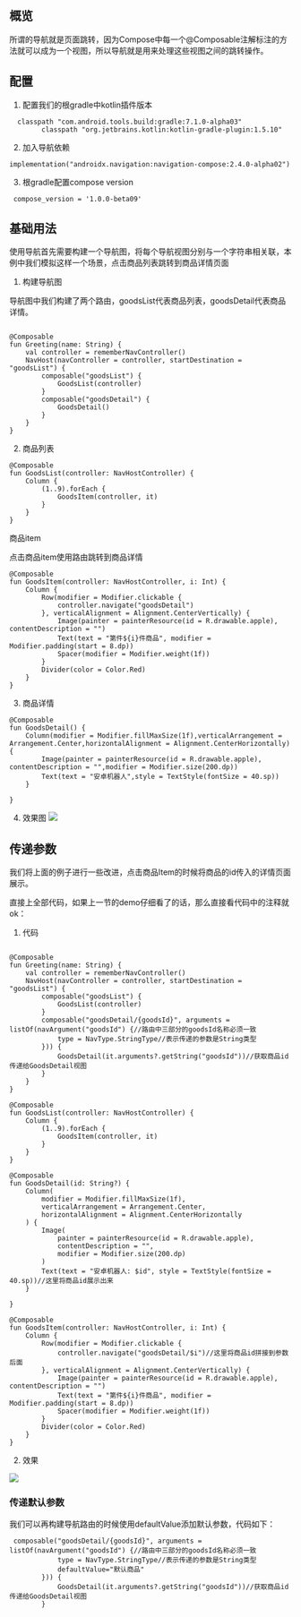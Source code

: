 

## 概览
所谓的导航就是页面跳转，因为Compose中每一个@Composable注解标注的方法就可以成为一个视图，所以导航就是用来处理这些视图之间的跳转操作。

## 配置
1. 配置我们的根gradle中kotlin插件版本

```
  classpath "com.android.tools.build:gradle:7.1.0-alpha03"
        classpath "org.jetbrains.kotlin:kotlin-gradle-plugin:1.5.10"
```

2. 加入导航依赖

```
implementation("androidx.navigation:navigation-compose:2.4.0-alpha02")
```
3. 根gradle配置compose version

```
 compose_version = '1.0.0-beta09'
```

## 基础用法
使用导航首先需要构建一个导航图，将每个导航视图分别与一个字符串相关联，本例中我们模拟这样一个场景，点击商品列表跳转到商品详情页面
1. 构建导航图

导航图中我们构建了两个路由，goodsList代表商品列表，goodsDetail代表商品详情。
```

@Composable
fun Greeting(name: String) {
    val controller = rememberNavController()
    NavHost(navController = controller, startDestination = "goodsList") {
        composable("goodsList") {
            GoodsList(controller)
        }
        composable("goodsDetail") {
            GoodsDetail()
        }
    }
}
```
2. 商品列表


```
@Composable
fun GoodsList(controller: NavHostController) {
    Column {
        (1..9).forEach {
            GoodsItem(controller, it)
        }
    }
}
```
商品item

点击商品item使用路由跳转到商品详情

```
@Composable
fun GoodsItem(controller: NavHostController, i: Int) {
    Column {
        Row(modifier = Modifier.clickable {
            controller.navigate("goodsDetail")
        }, verticalAlignment = Alignment.CenterVertically) {
            Image(painter = painterResource(id = R.drawable.apple), contentDescription = "")
            Text(text = "第件${i}件商品", modifier = Modifier.padding(start = 8.dp))
            Spacer(modifier = Modifier.weight(1f))
        }
        Divider(color = Color.Red)
    }
}
```
3. 商品详情

```
@Composable
fun GoodsDetail() {
    Column(modifier = Modifier.fillMaxSize(1f),verticalArrangement = Arrangement.Center,horizontalAlignment = Alignment.CenterHorizontally) {
        Image(painter = painterResource(id = R.drawable.apple), contentDescription = "",modifier = Modifier.size(200.dp))
        Text(text = "安卓机器人",style = TextStyle(fontSize = 40.sp))
    }

}
```
4. 效果图
![](https://files.mdnice.com/user/15648/f2cb2501-4259-4da0-bb1f-ea5d8c246af3.gif)


## 传递参数
我们将上面的例子进行一些改进，点击商品Item的时候将商品的id传入的详情页面展示。

直接上全部代码，如果上一节的demo仔细看了的话，那么直接看代码中的注释就ok：
1. 代码
```

@Composable
fun Greeting(name: String) {
    val controller = rememberNavController()
    NavHost(navController = controller, startDestination = "goodsList") {
        composable("goodsList") {
            GoodsList(controller)
        }
        composable("goodsDetail/{goodsId}", arguments = listOf(navArgument("goodsId") {//路由中三部分的goodsId名称必须一致
            type = NavType.StringType//表示传递的参数是String类型
        })) {
            GoodsDetail(it.arguments?.getString("goodsId"))//获取商品id传递给GoodsDetail视图
        }
    }
}

@Composable
fun GoodsList(controller: NavHostController) {
    Column {
        (1..9).forEach {
            GoodsItem(controller, it)
        }
    }
}

@Composable
fun GoodsDetail(id: String?) {
    Column(
        modifier = Modifier.fillMaxSize(1f),
        verticalArrangement = Arrangement.Center,
        horizontalAlignment = Alignment.CenterHorizontally
    ) {
        Image(
            painter = painterResource(id = R.drawable.apple),
            contentDescription = "",
            modifier = Modifier.size(200.dp)
        )
        Text(text = "安卓机器人: $id", style = TextStyle(fontSize = 40.sp))//这里将商品id展示出来
    }

}

@Composable
fun GoodsItem(controller: NavHostController, i: Int) {
    Column {
        Row(modifier = Modifier.clickable {
            controller.navigate("goodsDetail/$i")//这里将商品id拼接到参数后面
        }, verticalAlignment = Alignment.CenterVertically) {
            Image(painter = painterResource(id = R.drawable.apple), contentDescription = "")
            Text(text = "第件${i}件商品", modifier = Modifier.padding(start = 8.dp))
            Spacer(modifier = Modifier.weight(1f))
        }
        Divider(color = Color.Red)
    }
}
```
2. 效果

![](https://files.mdnice.com/user/15648/e52dc900-cc1b-4b6f-a4d0-858eef418188.gif)

### 传递默认参数
我们可以再构建导航路由的时候使用defaultValue添加默认参数，代码如下：

```
 composable("goodsDetail/{goodsId}", arguments = listOf(navArgument("goodsId") {//路由中三部分的goodsId名称必须一致
            type = NavType.StringType//表示传递的参数是String类型
            defaultValue="默认商品"
        })) {
            GoodsDetail(it.arguments?.getString("goodsId"))//获取商品id传递给GoodsDetail视图
        }
```

